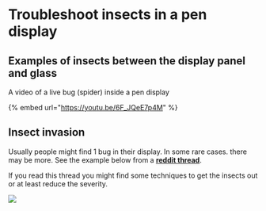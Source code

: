 # Troubleshoot insects in a pen display

## Examples of insects between the display panel and glass

A video of a live bug (spider) inside a pen display

{% embed url="https://youtu.be/6F_JQeE7p4M" %}

## Insect invasion

Usually people might find 1 bug in their display. In some rare cases. there may be more. See the example below from a [**reddit thread**](https://www.reddit.com/r/wacom/comments/12nnhdc/ants\_in\_my\_wacom\_fml/).

If you read this thread you might find some techniques to get the insects out or at least reduce the severity.

![](<../.gitbook/assets/ants in cintiq.jpg>)
